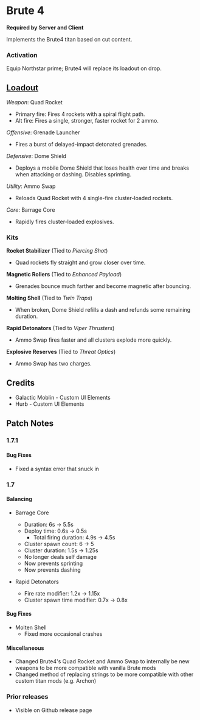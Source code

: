# Brute 4

**Required by Server and Client**

Implements the Brute4 titan based on cut content.

### Activation

Equip Northstar prime; Brute4 will replace its loadout on drop.

## [Loadout](https://youtu.be/enGWYx5sIws)
*Weapon*: Quad Rocket

* Primary fire: Fires 4 rockets with a spiral flight path.
* Alt fire: Fires a single, stronger, faster rocket for 2 ammo.

*Offensive*: Grenade Launcher

* Fires a burst of delayed-impact detonated grenades.

*Defensive*: Dome Shield

* Deploys a mobile Dome Shield that loses health over time and breaks when attacking or dashing. Disables sprinting.

*Utility*: Ammo Swap

* Reloads Quad Rocket with 4 single-fire cluster-loaded rockets.

*Core*: Barrage Core

* Rapidly fires cluster-loaded explosives.

### Kits

**Rocket Stabilizer** (Tied to _Piercing Shot_)

- Quad rockets fly straight and grow closer over time.

**Magnetic Rollers** (Tied to _Enhanced Payload_)

- Grenades bounce much farther and become magnetic after bouncing.

**Molting Shell** (Tied to _Twin Traps_)

- When broken, Dome Shield refills a dash and refunds some remaining duration.

**Rapid Detonators** (Tied to _Viper Thrusters_)

- Ammo Swap fires faster and all clusters explode more quickly.

**Explosive Reserves** (Tied to _Threat Optics_)

- Ammo Swap has two charges.

## Credits

- Galactic Moblin - Custom UI Elements
- Hurb - Custom UI Elements

## Patch Notes

### 1.7.1

#### Bug Fixes

- Fixed a syntax error that snuck in

### 1.7

#### Balancing

- Barrage Core
  - Duration: 6s → 5.5s
  - Deploy time: 0.6s → 0.5s
    - Total firing duration: 4.9s → 4.5s
  - Cluster spawn count: 6 → 5
  - Cluster duration: 1.5s → 1.25s
  - No longer deals self damage
  - Now prevents sprinting
  - Now prevents dashing

- Rapid Detonators
  - Fire rate modifier: 1.2x → 1.15x
  - Cluster spawn time modifier: 0.7x → 0.8x

#### Bug Fixes

- Molten Shell
  - Fixed more occasional crashes

#### Miscellaneous

- Changed Brute4's Quad Rocket and Ammo Swap to internally be new weapons to be more compatible with vanilla Brute mods
- Changed method of replacing strings to be more compatible with other custom titan mods (e.g. Archon)

### Prior releases

- Visible on Github release page